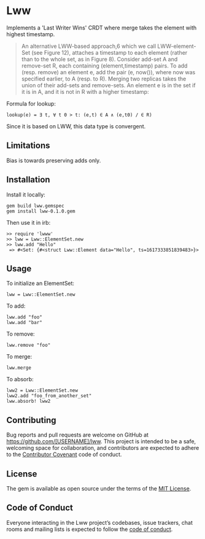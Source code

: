 # Lww

Implements a 'Last Writer Wins' CRDT where merge takes the element with highest timestamp.

> An alternative LWW-based approach,6 which we call LWW-element-Set (see Figure 12), attaches a timestamp to each element (rather than to the whole set, as in Figure 8). Consider add-set A and remove-set R, each containing (element,timestamp) pairs. To add (resp. remove) an element e, add the pair (e, now()), where now was specified earlier, to A (resp. to R). Merging two replicas takes the union of their add-sets and remove-sets. An element e is in the set if it is in A, and it is not in R with a higher timestamp:

Formula for lookup:
```
lookup(e) = ∃ t, ∀ t 0 > t: (e,t) ∈ A ∧ (e,t0) / ∈ R)
```

Since it is based on LWW, this data type is convergent.
## Limitations
Bias is towards preserving adds only.

## Installation

Install it locally:

```
gem build lww.gemspec
gem install lww-0.1.0.gem
```

Then use it in irb:
```
>> require 'lwww'
>> lww = Lww::ElementSet.new
>> lww.add "Hello"
 => #<Set: {#<struct Lww::Element data="Hello", ts=1617333851839483>}>
```
## Usage
To initialize an ElementSet:
```
lww = Lww::ElementSet.new
```
To add:
```
lww.add "foo"
lww.add "bar"
```
To remove:
```
lww.remove "foo"
```
To merge:
```
lww.merge
```
To absorb:
```
lww2 = Lww::ElementSet.new
lww2.add "foo_from_another_set"
lww.absorb! lww2
```


## Contributing

Bug reports and pull requests are welcome on GitHub at https://github.com/[USERNAME]/lww. This project is intended to be a safe, welcoming space for collaboration, and contributors are expected to adhere to the [Contributor Covenant](http://contributor-covenant.org) code of conduct.

## License

The gem is available as open source under the terms of the [MIT License](https://opensource.org/licenses/MIT).

## Code of Conduct

Everyone interacting in the Lww project’s codebases, issue trackers, chat rooms and mailing lists is expected to follow the [code of conduct](https://github.com/[USERNAME]/lww/blob/master/CODE_OF_CONDUCT.md).
